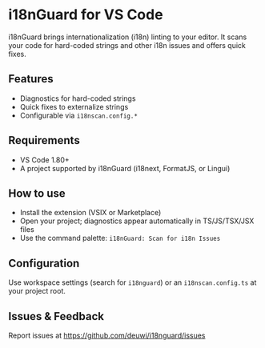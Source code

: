 # i18nGuard for VS Code

i18nGuard brings internationalization (i18n) linting to your editor. It scans your code for hard-coded strings and other i18n issues and offers quick fixes.

## Features
- Diagnostics for hard-coded strings
- Quick fixes to externalize strings
- Configurable via `i18nscan.config.*`

## Requirements
- VS Code 1.80+
- A project supported by i18nGuard (i18next, FormatJS, or Lingui)

## How to use
- Install the extension (VSIX or Marketplace)
- Open your project; diagnostics appear automatically in TS/JS/TSX/JSX files
- Use the command palette: `i18nGuard: Scan for i18n Issues`

## Configuration
Use workspace settings (search for `i18nguard`) or an `i18nscan.config.ts` at your project root.

## Issues & Feedback
Report issues at https://github.com/deuwi/i18nguard/issues
